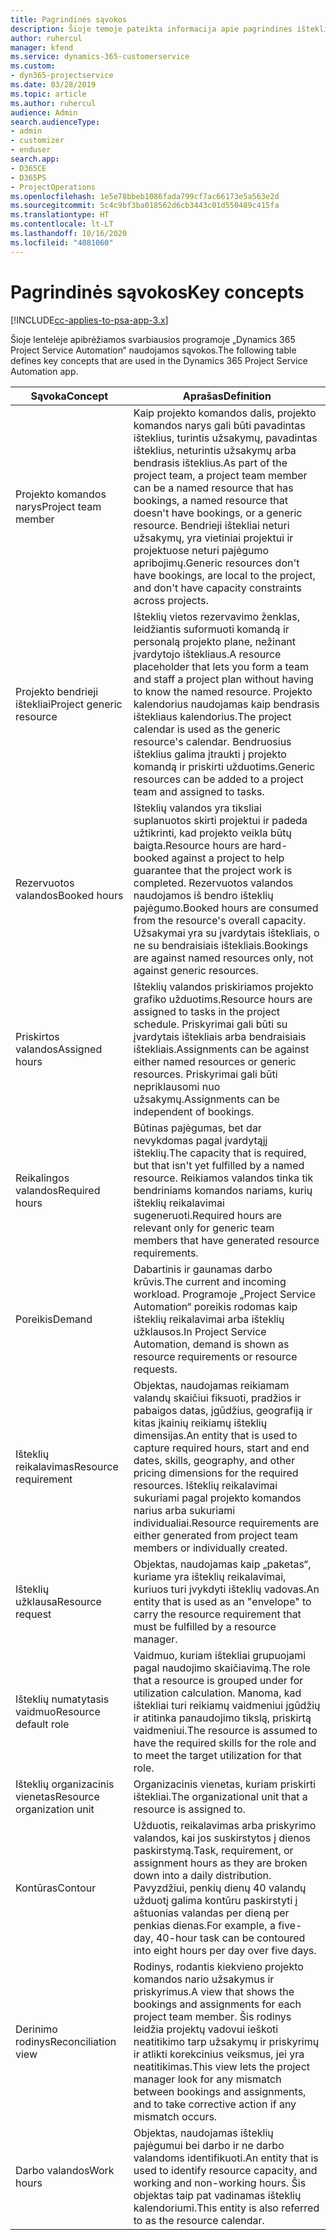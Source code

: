 ```yaml
---
title: Pagrindinės sąvokos
description: Šioje temoje pateikta informacija apie pagrindines išteklių valdymo sąvokas, minimas „Project Service Automation“.
author: ruhercul
manager: kfend
ms.service: dynamics-365-customerservice
ms.custom:
- dyn365-projectservice
ms.date: 03/28/2019
ms.topic: article
ms.author: ruhercul
audience: Admin
search.audienceType:
- admin
- customizer
- enduser
search.app:
- D365CE
- D365PS
- ProjectOperations
ms.openlocfilehash: 1e5e78bbeb1086fada799cf7ac66173e5a563e2d
ms.sourcegitcommit: 5c4c9bf3ba018562d6cb3443c01d550489c415fa
ms.translationtype: HT
ms.contentlocale: lt-LT
ms.lasthandoff: 10/16/2020
ms.locfileid: "4081060"
---
```

# <a name="key-concepts"></a><span data-ttu-id="0ff54-103">Pagrindinės sąvokos</span><span class="sxs-lookup"><span data-stu-id="0ff54-103">Key concepts</span></span>

[!INCLUDE[cc-applies-to-psa-app-3.x](../includes/cc-applies-to-psa-app-3x.md)]

<span data-ttu-id="0ff54-104">Šioje lentelėje apibrėžiamos svarbiausios programoje „Dynamics 365 Project Service Automation“ naudojamos sąvokos.</span><span class="sxs-lookup"><span data-stu-id="0ff54-104">The following table defines key concepts that are used in the Dynamics 365 Project Service Automation app.</span></span>

| <span data-ttu-id="0ff54-105">Sąvoka</span><span class="sxs-lookup"><span data-stu-id="0ff54-105">Concept</span></span>                    | <span data-ttu-id="0ff54-106">Aprašas</span><span class="sxs-lookup"><span data-stu-id="0ff54-106">Definition</span></span> |
|----------------------------|------------|
| <span data-ttu-id="0ff54-107">Projekto komandos narys</span><span class="sxs-lookup"><span data-stu-id="0ff54-107">Project team member</span></span>        | <span data-ttu-id="0ff54-108">Kaip projekto komandos dalis, projekto komandos narys gali būti pavadintas išteklius, turintis užsakymų, pavadintas išteklius, neturintis užsakymų arba bendrasis išteklius.</span><span class="sxs-lookup"><span data-stu-id="0ff54-108">As part of the project team, a project team member can be a named resource that has bookings, a named resource that doesn't have bookings, or a generic resource.</span></span> <span data-ttu-id="0ff54-109">Bendrieji ištekliai neturi užsakymų, yra vietiniai projektui ir projektuose neturi pajėgumo apribojimų.</span><span class="sxs-lookup"><span data-stu-id="0ff54-109">Generic resources don't have bookings, are local to the project, and don't have capacity constraints across projects.</span></span> |
| <span data-ttu-id="0ff54-110">Projekto bendrieji ištekliai</span><span class="sxs-lookup"><span data-stu-id="0ff54-110">Project generic resource</span></span>   | <span data-ttu-id="0ff54-111">Išteklių vietos rezervavimo ženklas, leidžiantis suformuoti komandą ir personalą projekto plane, nežinant įvardytojo ištekliaus.</span><span class="sxs-lookup"><span data-stu-id="0ff54-111">A resource placeholder that lets you form a team and staff a project plan without having to know the named resource.</span></span> <span data-ttu-id="0ff54-112">Projekto kalendorius naudojamas kaip bendrasis ištekliaus kalendorius.</span><span class="sxs-lookup"><span data-stu-id="0ff54-112">The project calendar is used as the generic resource's calendar.</span></span> <span data-ttu-id="0ff54-113">Bendruosius išteklius galima įtraukti į projekto komandą ir priskirti užduotims.</span><span class="sxs-lookup"><span data-stu-id="0ff54-113">Generic resources can be added to a project team and assigned to tasks.</span></span> |
| <span data-ttu-id="0ff54-114">Rezervuotos valandos</span><span class="sxs-lookup"><span data-stu-id="0ff54-114">Booked hours</span></span>               | <span data-ttu-id="0ff54-115">Išteklių valandos yra tiksliai suplanuotos skirti projektui ir padeda užtikrinti, kad projekto veikla būtų baigta.</span><span class="sxs-lookup"><span data-stu-id="0ff54-115">Resource hours are hard-booked against a project to help guarantee that the project work is completed.</span></span> <span data-ttu-id="0ff54-116">Rezervuotos valandos naudojamos iš bendro išteklių pajėgumo.</span><span class="sxs-lookup"><span data-stu-id="0ff54-116">Booked hours are consumed from the resource's overall capacity.</span></span> <span data-ttu-id="0ff54-117">Užsakymai yra su įvardytais ištekliais, o ne su bendraisiais ištekliais.</span><span class="sxs-lookup"><span data-stu-id="0ff54-117">Bookings are against named resources only, not against generic resources.</span></span> |
| <span data-ttu-id="0ff54-118">Priskirtos valandos</span><span class="sxs-lookup"><span data-stu-id="0ff54-118">Assigned hours</span></span>             | <span data-ttu-id="0ff54-119">Išteklių valandos priskiriamos projekto grafiko užduotims.</span><span class="sxs-lookup"><span data-stu-id="0ff54-119">Resource hours are assigned to tasks in the project schedule.</span></span> <span data-ttu-id="0ff54-120">Priskyrimai gali būti su įvardytais ištekliais arba bendraisiais ištekliais.</span><span class="sxs-lookup"><span data-stu-id="0ff54-120">Assignments can be against either named resources or generic resources.</span></span> <span data-ttu-id="0ff54-121">Priskyrimai gali būti nepriklausomi nuo užsakymų.</span><span class="sxs-lookup"><span data-stu-id="0ff54-121">Assignments can be independent of bookings.</span></span> |
| <span data-ttu-id="0ff54-122">Reikalingos valandos</span><span class="sxs-lookup"><span data-stu-id="0ff54-122">Required hours</span></span>             | <span data-ttu-id="0ff54-123">Būtinas pajėgumas, bet dar nevykdomas pagal įvardytąjį išteklių.</span><span class="sxs-lookup"><span data-stu-id="0ff54-123">The capacity that is required, but that isn't yet fulfilled by a named resource.</span></span> <span data-ttu-id="0ff54-124">Reikiamos valandos tinka tik bendriniams komandos nariams, kurių išteklių reikalavimai sugeneruoti.</span><span class="sxs-lookup"><span data-stu-id="0ff54-124">Required hours are relevant only for generic team members that have generated resource requirements.</span></span> |
| <span data-ttu-id="0ff54-125">Poreikis</span><span class="sxs-lookup"><span data-stu-id="0ff54-125">Demand</span></span>                     | <span data-ttu-id="0ff54-126">Dabartinis ir gaunamas darbo krūvis.</span><span class="sxs-lookup"><span data-stu-id="0ff54-126">The current and incoming workload.</span></span> <span data-ttu-id="0ff54-127">Programoje „Project Service Automation“ poreikis rodomas kaip išteklių reikalavimai arba išteklių užklausos.</span><span class="sxs-lookup"><span data-stu-id="0ff54-127">In Project Service Automation, demand is shown as resource requirements or resource requests.</span></span> |
| <span data-ttu-id="0ff54-128">Išteklių reikalavimas</span><span class="sxs-lookup"><span data-stu-id="0ff54-128">Resource requirement</span></span>       | <span data-ttu-id="0ff54-129">Objektas, naudojamas reikiamam valandų skaičiui fiksuoti, pradžios ir pabaigos datas, įgūdžius, geografiją ir kitas įkainių reikiamų išteklių dimensijas.</span><span class="sxs-lookup"><span data-stu-id="0ff54-129">An entity that is used to capture required hours, start and end dates, skills, geography, and other pricing dimensions for the required resources.</span></span> <span data-ttu-id="0ff54-130">Išteklių reikalavimai sukuriami pagal projekto komandos narius arba sukuriami individualiai.</span><span class="sxs-lookup"><span data-stu-id="0ff54-130">Resource requirements are either generated from project team members or individually created.</span></span> |
| <span data-ttu-id="0ff54-131">Išteklių užklausa</span><span class="sxs-lookup"><span data-stu-id="0ff54-131">Resource request</span></span>           | <span data-ttu-id="0ff54-132">Objektas, naudojamas kaip „paketas“, kuriame yra išteklių reikalavimai, kuriuos turi įvykdyti išteklių vadovas.</span><span class="sxs-lookup"><span data-stu-id="0ff54-132">An entity that is used as an "envelope" to carry the resource requirement that must be fulfilled by a resource manager.</span></span> |
| <span data-ttu-id="0ff54-133">Išteklių numatytasis vaidmuo</span><span class="sxs-lookup"><span data-stu-id="0ff54-133">Resource default role</span></span>      | <span data-ttu-id="0ff54-134">Vaidmuo, kuriam ištekliai grupuojami pagal naudojimo skaičiavimą.</span><span class="sxs-lookup"><span data-stu-id="0ff54-134">The role that a resource is grouped under for utilization calculation.</span></span> <span data-ttu-id="0ff54-135">Manoma, kad ištekliai turi reikiamų vaidmeniui įgūdžių ir atitinka panaudojimo tikslą, priskirtą vaidmeniui.</span><span class="sxs-lookup"><span data-stu-id="0ff54-135">The resource is assumed to have the required skills for the role and to meet the target utilization for that role.</span></span> |
| <span data-ttu-id="0ff54-136">Išteklių organizacinis vienetas</span><span class="sxs-lookup"><span data-stu-id="0ff54-136">Resource organization unit</span></span> | <span data-ttu-id="0ff54-137">Organizacinis vienetas, kuriam priskirti ištekliai.</span><span class="sxs-lookup"><span data-stu-id="0ff54-137">The organizational unit that a resource is assigned to.</span></span> |
| <span data-ttu-id="0ff54-138">Kontūras</span><span class="sxs-lookup"><span data-stu-id="0ff54-138">Contour</span></span>                    | <span data-ttu-id="0ff54-139">Užduotis, reikalavimas arba priskyrimo valandos, kai jos suskirstytos į dienos paskirstymą.</span><span class="sxs-lookup"><span data-stu-id="0ff54-139">Task, requirement, or assignment hours as they are broken down into a daily distribution.</span></span> <span data-ttu-id="0ff54-140">Pavyzdžiui, penkių dienų 40 valandų užduotį galima kontūru paskirstyti į aštuonias valandas per dieną per penkias dienas.</span><span class="sxs-lookup"><span data-stu-id="0ff54-140">For example, a five-day, 40-hour task can be contoured into eight hours per day over five days.</span></span> |
| <span data-ttu-id="0ff54-141">Derinimo rodinys</span><span class="sxs-lookup"><span data-stu-id="0ff54-141">Reconciliation view</span></span>        | <span data-ttu-id="0ff54-142">Rodinys, rodantis kiekvieno projekto komandos nario užsakymus ir priskyrimus.</span><span class="sxs-lookup"><span data-stu-id="0ff54-142">A view that shows the bookings and assignments for each project team member.</span></span> <span data-ttu-id="0ff54-143">Šis rodinys leidžia projektų vadovui ieškoti neatitikimo tarp užsakymų ir priskyrimų ir atlikti korekcinius veiksmus, jei yra neatitikimas.</span><span class="sxs-lookup"><span data-stu-id="0ff54-143">This view lets the project manager look for any mismatch between bookings and assignments, and to take corrective action if any mismatch occurs.</span></span> |
| <span data-ttu-id="0ff54-144">Darbo valandos</span><span class="sxs-lookup"><span data-stu-id="0ff54-144">Work hours</span></span>                 | <span data-ttu-id="0ff54-145">Objektas, naudojamas išteklių pajėgumui bei darbo ir ne darbo valandoms identifikuoti.</span><span class="sxs-lookup"><span data-stu-id="0ff54-145">An entity that is used to identify resource capacity, and working and non-working hours.</span></span> <span data-ttu-id="0ff54-146">Šis objektas taip pat vadinamas išteklių kalendoriumi.</span><span class="sxs-lookup"><span data-stu-id="0ff54-146">This entity is also referred to as the resource calendar.</span></span> |
